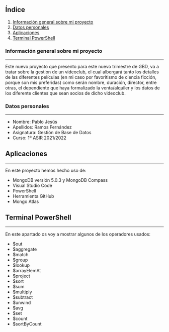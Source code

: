 ﻿## Índice
1. [Información general sobre mi proyecto](#información-general-sobre-mi-proyecto)
2. [Datos personales](#datos-personales)
3. [Aplicaciones](#aplicaciones)
4. [Terminal PowerShell](#terminal-powershell)
### Información general sobre mi proyecto
***
Este nuevo proyecto que presento para este nuevo trimestre de GBD, va a tratar sobre la gestion de un videoclub, el cual albergará tanto los detalles
de las diferentes películas (en mi caso por favoritismo de ciencia ficción, porque son mis preferidas) como serán nombre, duración, director, entre otras,
el dependiente que haya formalizado la venta/alquiler y los datos de los diferente clientes que sean socios de dicho videoclub.
### Datos personales
***
* Nombre: Pablo Jesús
* Apellidos: Ramos Fernández
* Asignatura: Gestión de Base de Datos
* Curso: 1º ASIR 2021/2022
## Aplicaciones
***
En este proyecto hemos hecho uso de:
* MongoDB versión 5.0.3 y MongoDB Compass 
* Visual Studio Code
* PowerShell
* Herramienta GitHub
* Mongo Atlas
## Terminal PowerShell
***
En este apartado os voy a mostrar algunos de los operadores usados:
* $out
* $aggregate
* $match
* $group
* $lookup
* $arrayElemAt
* $project
* $sort
* $sum
* $multiply
* $subtract
* $unwind
* $avg
* $set
* $count
* $sortByCount

